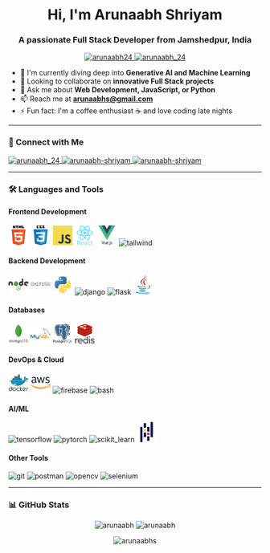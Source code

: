 <h1 align="center">Hi, I'm Arunaabh Shriyam</h1>
<h3 align="center">A passionate Full Stack Developer from Jamshedpur, India</h3>

<p align="center">
  <a href="https://github.com/arunaabh24">
    <img src="https://komarev.com/ghpvc/?username=arunaabh24&label=Profile%20views&color=0e75b6&style=flat" alt="arunaabh24" />
  </a>
  <a href="https://twitter.com/arunaabh_24">
    <img src="https://img.shields.io/twitter/follow/arunaabh_24?logo=twitter&style=for-the-badge" alt="arunaabh_24" />
  </a>
</p>

- 🌱 I'm currently diving deep into **Generative AI and Machine Learning**
- 👯 Looking to collaborate on **innovative Full Stack projects**
- 💬 Ask me about **Web Development, JavaScript, or Python**
- 📫 Reach me at **arunaabhs@gmail.com**
- ⚡ Fun fact: I'm a coffee enthusiast ☕ and love coding late nights

---

### 🔗 Connect with Me

<p align="left">
  <a href="https://twitter.com/arunaabh_24" target="blank">
    <img align="center" src="https://raw.githubusercontent.com/rahuldkjain/github-profile-readme-generator/master/src/images/icons/Social/twitter.svg" alt="arunaabh_24" height="30" width="40" />
  </a>
  <a href="https://linkedin.com/in/arunaabh-shriyam-65b767252/" target="blank">
    <img align="center" src="https://raw.githubusercontent.com/rahuldkjain/github-profile-readme-generator/master/src/images/icons/Social/linked-in-alt.svg" alt="arunaabh-shriyam" height="30" width="40" />
  </a>
  <a href="https://stackoverflow.com/users/30659812/arunaabh-shriyam" target="blank">
    <img align="center" src="https://raw.githubusercontent.com/rahuldkjain/github-profile-readme-generator/master/src/images/icons/Social/stack-overflow.svg" alt="arunaabh-shriyam" height="30" width="40" />
  </a>
</p>

---

### 🛠️ Languages and Tools

#### Frontend Development
<p>
  <img src="https://raw.githubusercontent.com/devicons/devicon/master/icons/html5/html5-original-wordmark.svg" alt="html5" width="40" height="40"/>
  <img src="https://raw.githubusercontent.com/devicons/devicon/master/icons/css3/css3-original-wordmark.svg" alt="css3" width="40" height="40"/>
  <img src="https://raw.githubusercontent.com/devicons/devicon/master/icons/javascript/javascript-original.svg" alt="javascript" width="40" height="40"/>
  <img src="https://raw.githubusercontent.com/devicons/devicon/master/icons/react/react-original-wordmark.svg" alt="react" width="40" height="40"/>
  <img src="https://raw.githubusercontent.com/devicons/devicon/master/icons/vuejs/vuejs-original-wordmark.svg" alt="vuejs" width="40" height="40"/>
  <img src="https://www.vectorlogo.zone/logos/tailwindcss/tailwindcss-icon.svg" alt="tailwind" width="40" height="40"/>
</p>

#### Backend Development
<p>
  <img src="https://raw.githubusercontent.com/devicons/devicon/master/icons/nodejs/nodejs-original-wordmark.svg" alt="nodejs" width="40" height="40"/>
  <img src="https://raw.githubusercontent.com/devicons/devicon/master/icons/express/express-original-wordmark.svg" alt="express" width="40" height="40"/>
  <img src="https://raw.githubusercontent.com/devicons/devicon/master/icons/python/python-original.svg" alt="python" width="40" height="40"/>
  <img src="https://cdn.worldvectorlogo.com/logos/django.svg" alt="django" width="40" height="40"/>
  <img src="https://www.vectorlogo.zone/logos/pocoo_flask/pocoo_flask-icon.svg" alt="flask" width="40" height="40"/>
  <img src="https://raw.githubusercontent.com/devicons/devicon/master/icons/java/java-original.svg" alt="java" width="40" height="40"/>
</p>

#### Databases
<p>
  <img src="https://raw.githubusercontent.com/devicons/devicon/master/icons/mongodb/mongodb-original-wordmark.svg" alt="mongodb" width="40" height="40"/>
  <img src="https://raw.githubusercontent.com/devicons/devicon/master/icons/mysql/mysql-original-wordmark.svg" alt="mysql" width="40" height="40"/>
  <img src="https://raw.githubusercontent.com/devicons/devicon/master/icons/postgresql/postgresql-original-wordmark.svg" alt="postgresql" width="40" height="40"/>
  <img src="https://raw.githubusercontent.com/devicons/devicon/master/icons/redis/redis-original-wordmark.svg" alt="redis" width="40" height="40"/>
</p>

#### DevOps & Cloud
<p>
  <img src="https://raw.githubusercontent.com/devicons/devicon/master/icons/docker/docker-original-wordmark.svg" alt="docker" width="40" height="40"/>
  <img src="https://raw.githubusercontent.com/devicons/devicon/master/icons/amazonwebservices/amazonwebservices-original-wordmark.svg" alt="aws" width="40" height="40"/>
  <img src="https://www.vectorlogo.zone/logos/firebase/firebase-icon.svg" alt="firebase" width="40" height="40"/>
  <img src="https://www.vectorlogo.zone/logos/gnu_bash/gnu_bash-icon.svg" alt="bash" width="40" height="40"/>
</p>

#### AI/ML
<p>
  <img src="https://www.vectorlogo.zone/logos/tensorflow/tensorflow-icon.svg" alt="tensorflow" width="40" height="40"/>
  <img src="https://www.vectorlogo.zone/logos/pytorch/pytorch-icon.svg" alt="pytorch" width="40" height="40"/>
  <img src="https://upload.wikimedia.org/wikipedia/commons/0/05/Scikit_learn_logo_small.svg" alt="scikit_learn" width="40" height="40"/>
  <img src="https://raw.githubusercontent.com/devicons/devicon/2ae2a900d2f041da66e950e4d48052658d850630/icons/pandas/pandas-original.svg" alt="pandas" width="40" height="40"/>
</p>

#### Other Tools
<p>
  <img src="https://www.vectorlogo.zone/logos/git-scm/git-scm-icon.svg" alt="git" width="40" height="40"/>
  <img src="https://www.vectorlogo.zone/logos/getpostman/getpostman-icon.svg" alt="postman" width="40" height="40"/>
  <img src="https://www.vectorlogo.zone/logos/opencv/opencv-icon.svg" alt="opencv" width="40" height="40"/>
  <img src="https://raw.githubusercontent.com/detain/svg-logos/780f25886640cef088af994181646db2f6b1a3f8/svg/selenium-logo.svg" alt="selenium" width="40" height="40"/>
</p>

---

### 📊 GitHub Stats

<p align="center">
  <img src="https://github-readme-stats.vercel.app/api?username=arunaabhs&show_icons=true&theme=radical" alt="arunaabh" />
  <img src="https://github-readme-streak-stats.herokuapp.com/?user=arunaabhs&theme=radical" alt="arunaabh" />
</p>

<p align="center">
  <img src="https://github-readme-stats.vercel.app/api/top-langs?username=arunaabhs&show_icons=true&locale=en&layout=compact&theme=radical" alt="arunaabhs" />
</p>
